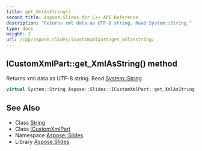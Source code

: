 ```yaml
---
title: get_XmlAsString()
second_title: Aspose.Slides for C++ API Reference
description: "Returns xml data as UTF-8 string. Read System::String."
type: docs
weight: 1
url: /cpp/aspose.slides/icustomxmlpart/get_xmlasstring/
---
```

## ICustomXmlPart::get_XmlAsString() method


Returns xml data as UTF-8 string. Read [System::String](../../../system/string/).

```cpp
virtual System::String Aspose::Slides::ICustomXmlPart::get_XmlAsString()=0
```

## See Also

* Class [String](../../system/string/)
* Class [ICustomXmlPart](./)
* Namespace [Aspose::Slides](../)
* Library [Aspose.Slides](../../)